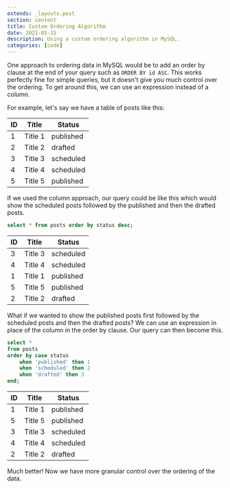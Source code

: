 ```yaml
---
extends: _layouts.post
section: content
title: Custom Ordering Algorithm
date: 2021-05-15
description: Using a custom ordering algorithm in MySQL.
categories: [code]
---
```


One approach to ordering data in MySQL would be to add an order by clause at the end of your query such as `ORDER BY id ASC`. This works perfectly fine for simple queries, but it doesn't give you much control over the ordering. To get around this, we can use an expression instead of a column.

For example, let's say we have a table of posts like this:

| ID | Title | Status |
| --- | --- | --- |
| 1 | Title 1  | published |
| 2 | Title 2  | drafted |
| 3 | Title 3  | scheduled |
| 4 | Title 4  | scheduled |
| 5 | Title 5  | published |

If we used the column approach, our query could be like this which would show the scheduled posts followed by the published and then the drafted posts.

```sql
select * from posts order by status desc;
```

| ID | Title | Status |
| --- | --- | --- |
| 3 | Title 3 | scheduled |
| 4 | Title 4 | scheduled |
| 1 | Title 1 | published |
| 5 | Title 5 | published |
| 2 | Title 2 | drafted |

What if we wanted to show the published posts first followed by the scheduled posts and then the drafted posts? We can use an expression in place of the column in the order by clause. Our query can then become this.

```sql
select *
from posts
order by case status
    when 'published' then 1
    when 'scheduled' then 2
    when 'drafted' then 3
end;
```

| ID | Title | Status |
| --- | --- | --- |
| 1 | Title 1 | published |
| 5 | Title 5 | published |
| 3 | Title 3 | scheduled |
| 4 | Title 4 | scheduled |
| 2 | Title 2 | drafted |

Much better! Now we have more granular control over the ordering of the data.
